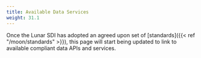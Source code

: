```yaml
---
title: Available Data Services
weight: 31.1
---
```


Once the Lunar SDI has adopted an agreed upon set of [standards]({{< ref "/moon/standards" >}}), this page will start being updated to link to available compliant data APIs and services.